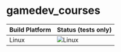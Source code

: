 # gamedev_courses

Build Platform   | Status (tests only)
---------------- | ----------------------
Linux            | ![Linux]()

